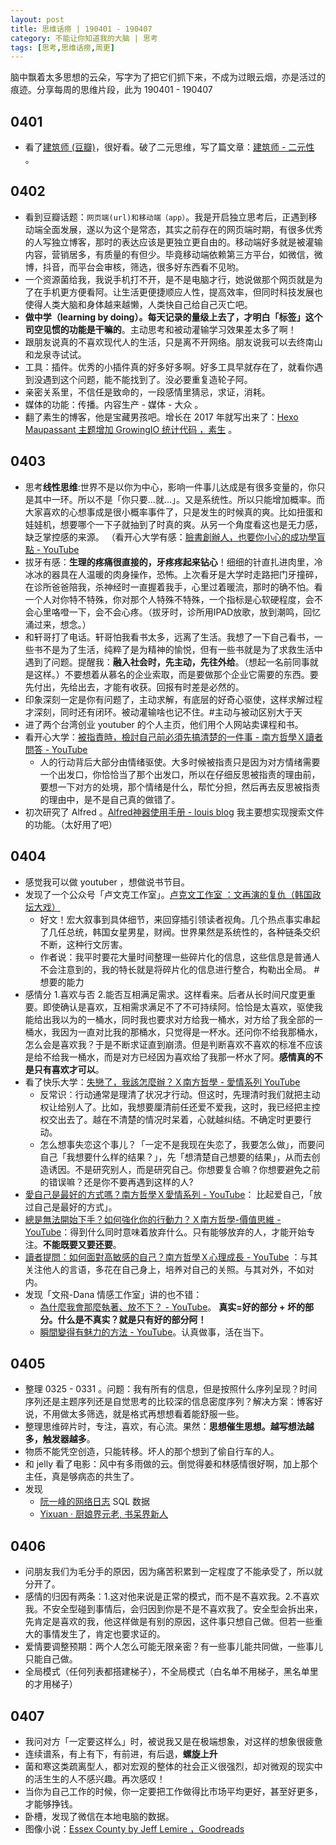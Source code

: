 ```yaml
---
layout: post
title: 思维话痨 | 190401 - 190407
category: 不能让你知道我的大脑 | 思考
tags: [思考,思维话痨,周更]
---
```


脑中飘着太多思想的云朵，写字为了把它们抓下来，不成为过眼云烟，亦是活过的痕迹。分享每周的思维片段，此为 190401 - 190407

## 0401 
  - 看了[建筑师 (豆瓣)](https://book.douban.com/subject/30218241/)，很好看。破了二元思维，写了篇文章：[建筑师 - 二元性 ](http://www.huyuning.com/%E4%B8%8D%E8%BF%9B%E5%85%A5%E5%A4%AA%E5%8F%AF%E6%83%9C%E7%9A%84%E4%B8%96%E7%95%8C%20%7C%20%E6%96%87%E6%9C%AC/2019/04/01/Anti-Dualism/) 。
  
## 0402
- 看到豆瓣话题：`网页端(url)和移动端（app）`。我是开启独立思考后，正遇到移动端全面发展，遂以为这个是常态，其实之前存在的网页端时期，有很多优秀的人写独立博客，那时的表达应该是更独立更自由的。移动端好多就是被灌输内容，营销居多，有质量的有但少。毕竟移动端依赖第三方平台，如微信，微博，抖音，而平台会审核，筛选，很多好东西看不见哟。
- 一个资源菌给我，我说手机打不开，是不是电脑才行，她说做那个网页就是为了在手机更方便看阿。让生活更便捷顺应人性，提高效率，但同时科技发展也使得人类大脑和身体越来越懒，人类快自己给自己灭亡吧。 
- **做中学（learning by doing）。每天记录的量级上去了，才明白「标签」这个司空见惯的功能是干嘛的**。主动思考和被动灌输学习效果差太多了啊！
- 跟朋友说真的不喜欢现代人的生活，只是离不开网络。朋友说我可以去终南山和龙泉寺试试。
- 工具：插件。优秀的小插件真的好多好多啊。好多工具早就存在了，就看你遇到没遇到这个问题，能不能找到了。没必要重复造轮子阿。
- 亲密关系里，不信任是致命的，一段感情里猜忌，求证，消耗。
- 媒体的功能：传播。内容生产 - 媒体 - 大众 。
- 翻了素生的博客，他是宝藏男孩吧。增长在 2017 年就写出来了：[Hexo Maupassant 主题增加 GrowingIO 统计代码 ，素生](http://z.arlmy.me/posts/Hexo/Hexo_GrowthHacker/) 。

## 0403
- 思考**线性思维**:世界不是以你为中心，影响一件事儿达成是有很多变量的，你只是其中一环。所以不是「你只要...就...」。又是系统性。所以只能增加概率。而大家喜欢的心想事成是很小概率事件了，只是发生的时候真的爽。比如扭蛋和娃娃机，想要哪个一下子就抽到了时真的爽。从另一个角度看这也是无力感，缺乏掌控感的来源。 （看开心大学有感：[臉書創辦人，也要你小心的成功學盲點 - YouTube](https://www.youtube.com/watch?v=TgI64PVtnXU)
- 拔牙有感：**生理的疼痛很直接的，牙疼疼起来钻心**！细细的针直扎进肉里，冷冰冰的器具在人温暖的肉身操作，恐怖。上次看牙是大学时走路把门牙撞碎，在诊所爸爸陪我，杀神经时一直握着我手，心里过着暖流，那时的确不怕。看一个人对你特不特殊，你对那个人特殊不特殊，一个指标是心软硬程度，会不会心里咯噔一下，会不会心疼。（拔牙时，诊所用IPAD放歌，放到潮鸣，回忆涌过来，想念。）
- 和轩哥打了电话。轩哥怕我看书太多，远离了生活。我想了一下自己看书，一些书不是为了生活，纯粹了是为精神的愉悦，但有一些书就是为了求救生活中遇到了问题。提醒我：**融入社会时，先主动，先往外给**。（想起一名前同事就是这样。）不要想着从慕名的企业索取，而是要做那个企业它需要的东西。要先付出，先给出去，才能有收获。回报有时差是必然的。
- 印象深刻一定是你有问题了，主动求解，有底层的好奇心驱使，这样求解过程才深刻，同时还有闭环。被动灌输啥也记不住。#主动与被动区别大于天
- 进了两个台湾创业 youtuber 的个人主页，他们用个人网站卖课程和书。
- 看开心大学：[被指責時，檢討自己前必須先搞清楚的一件事 - 南方哲學Ｘ讀者問答 - YouTube](https://www.youtube.com/watch?v=6KEeZr_dBbM&list=PLKhdFdaREj56wEZG4YZ5AY6EHoBz0kGDg&index=11) 
     - 人的行动背后大部分由情绪驱使。大多时候被指责只是因为对方情绪需要一个出发口，你恰恰当了那个出发口，所以在仔细反思被指责的理由前，要想一下对方的处境，那个情绪是什么，帮忙分担，然后再去反思被指责的理由中，是不是自己真的做错了。
- 初次研究了 Alfred 。[Alfred神器使用手册 - louis blog](https://louiszhai.github.io/2018/05/31/alfred/#%E5%A6%82%E4%BD%95%E5%AE%89%E8%A3%85alfred) 我主要想实现搜索文件的功能。（太好用了吧）

## 0404
- 感觉我可以做 youtuber ，想做说书节目。  
- 发现了一个公众号「卢文克工作室」。[卢克文工作室 ：文再演的复仇（韩国政坛大戏）](https://mp.weixin.qq.com/s/MVnUPoSEIClRjd1UnjwIXA)
  - 好文！宏大叙事到具体细节，来回穿插引领读者视角。几个热点事实串起了几任总统，韩国女星男星，财阀。世界果然是系统性的，各种链条交织不断，这种行文厉害。
  - 作者说：我平时要花大量时间整理一些碎片化的信息，这些信息是普通人不会注意到的，我的特长就是将碎片化的信息进行整合，构勒出全局。 #想要的能力
- 感情分 1.喜欢与否 2.能否互相满足需求。这样看来。后者从长时间尺度更重要。即使确认是喜欢，互相需求满足不了不可持续阿。恰恰是太喜欢，驱使我能给出我以为的一桶水，同时我也要求对方给我一桶水，对方给了我全部的一桶水，我因为一直对比我的那桶水，只觉得是一杯水。还问你不给我那桶水，怎么会是喜欢我？于是不断求证直到崩溃。但是判断喜欢不喜欢的标准不应该是给不给我一桶水，而是对方已经因为喜欢给了我那一杯水了阿。**感情真的不是只有喜欢才可以**。
- 看了快乐大学：[失戀了，我該怎麼辦？Ｘ南方哲學 - 愛情系列 YouTube](https://www.youtube.com/watch?v=muYrIDB2xRQ)  
  - 反常识：行动通常是理清了状况才行动。但这时，先理清时我们就把主动权让给别人了。比如，我想要厘清前任还爱不爱我，这时，我已经把主控权交出去了。越在不清楚的情况时呆着，心就越纠结。不确定时更要行动。
  - 怎么想事失恋这个事儿？「一定不是我现在失恋了，我要怎么做」，而要问自己「我想要什么样的结果？」，先「想清楚自己想要的结果」，从而去创造诱因。不是研究别人，而是研究自己。你想要复合嘛？你想要避免之前的错误嘛？还是你不要再遇到这样的人? 
- [愛自己是最好的方式嗎？南方哲學Ｘ愛情系列 - YouTube](https://www.youtube.com/watch?v=FRZuhjGE2Ds&t=11s)： 比起爱自己，「放过自己是最好的方式」。
- [總是無法開始下手？如何強化你的行動力？Ｘ南方哲學-價值思維 - YouTube](https://www.youtube.com/watch?v=99hBwps6oco)：得到什么同时意味着放弃什么。只有能够放弃的人，才能开始专注。**不能既要又要还要**。
- [讀者提問：如何面對高敏感的自己？南方哲學Ｘ心理成長 - YouTube](https://www.youtube.com/watch?v=Z1Sf4cG1uGI) ：与其关注他人的言语，多花在自己身上，培养对自己的关照。与其对外，不如对内。 
- 发现「文飛-Dana 情感工作室」讲的也不错：
  - [為什麼我會那麼執著、放不下？ - YouTube](https://www.youtube.com/watch?v=VqXvOr_6UQE)。 **真实=好的部分 + 坏的部分。什么是不真实？就是只有好的部分阿！**
  - [瞬間變得有魅力的方法 - YouTube](https://www.youtube.com/watch?v=Q9sy7-cgo6M)。认真做事，活在当下。
     
## 0405 
- 整理 0325 - 0331 。问题：我有所有的信息，但是按照什么序列呈现？时间序列还是主题序列还是自觉思考的比较深的信息密度序列？解决方案：博客好说，不用做太多筛选，就是格式再想想看着能舒服一些。
- 整理思维碎片时，专注，喜欢，有心流。果然：**思想催生思想。越写想法越多，触发器越多**。
- 物质不能凭空创造，只能转移。坏人的那个想到了偷自行车的人。
- 和 jelly 看了电影：风中有多雨做的云。倒觉得姜和林感情很好啊，加上那个主任，真是够病态的共生了。
- 发现
    - [阮一峰的网络日志](https://mp.weixin.qq.com/s/biVQ-KdMLgy6eM87fgd6EA) SQL 数据
    - [Yixuan · 厨娘界元老, 书呆界新人](https://yixuan.li/) 
    
## 0406 
- 问朋友我们为毛分手的原因，因为痛苦积累到一定程度了不能承受了，所以就分开了。
- 感情的归因有两条：1.这对他来说是正常的模式，而不是不喜欢我。2.不喜欢我。不安全型碰到事情后，会归因到你是不是不喜欢我了。安全型会拆出来，先肯定是喜欢的我，他这样做是有别的原因，这件事只想自己做。但若一些重大的事情发生了，肯定也要求证的。
- 爱情要调整预期：两个人怎么可能无限亲密？有一些事儿能共同做，一些事儿只能自己做。
- 全局模式（任何列表都搭建梯子），不全局模式（白名单不用梯子，黑名单里的才用梯子）

##  0407
 - 我问对方「一定要这样么」时，被说我又是在极端想象，对这样的想象很疲惫
 - 连续谱系，有上有下，有前进，有后退，**螺旋上升**
 - 菌和寒这类疏离型人，都对宏观的整体的社会正义很强烈，却对微观的现实中的活生生的人不感兴趣。再次感叹！
 - 当你为自己工作的时候，你一定要把工作做得比市场平均更好，甚至好更多，才能够挣钱。 
 - 卧槽，发现了微信在本地电脑的数据。
 - 图像小说：[Essex County by Jeff Lemire ，Goodreads](https://www.goodreads.com/book/show/6096829-essex-county?ac=1&from_search=true)
